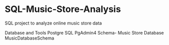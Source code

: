 # SQL-Music-Store-Analysis

SQL project to analyze online music store data

Database and Tools
Postgre SQL
PgAdmin4
Schema- Music Store Database
MusicDatabaseSchema

